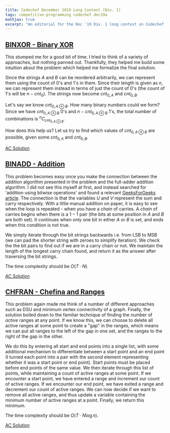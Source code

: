 ```yaml
---
title: Codechef December 2019 Long Contest (Div. 1)
tags: competitive-programming codechef dec19a
mathjax: true
excerpt: "An editorial for the Dec '19 Div. 1 long contest on Codechef."
---
```


## [BINXOR - Binary XOR](https://www.codechef.com/DEC19A/problems/BINXOR/)

This stumped me for a good bit of time. I tried to think of a variety of approaches, but nothing panned out. Thankfully, they helped me build some intuition about the problem which helped me formalize the final solution.

Since the strings $A$ and $B$ can be reordered arbitrarily, we can represent them using the count of $0$'s and $1$'s in them. Since their length is given as $n$, we can represent them instead in terms of just the count of $0$'s (the count of $1$'s will be $n - cnt_0$). The strings now become $cnt_{0,A}$ and $cnt_{0,B}$.

Let's say we know $cnt_{0, A \oplus B}$. How many binary numbers could we form? Since we have $cnt_{0, A \oplus B}$ $0$'s and $n - cnt_{0, A \oplus B}$ $1$'s, the total number of combinations is $^nC_{cnt_{0, A \oplus B}}$.

How does this help us? Let us try to find which values of $cnt_{0, A \oplus B}$ are possible, given some $cnt_{0,A}$ and $cnt_{0,B}$.

[AC Solution](https://www.codechef.com/viewsolution/28187186)

## [BINADD - Addition](https://www.codechef.com/DEC19A/problems/BINADD)

This problem becomes easy once you make the connection between the addition algorithm presented in the problem and the full-adder addition algorithm. I did not see this myself at first, and instead searched for 'addition using bitwise operations' and found a relevant [GeeksForGeeks article](https://www.geeksforgeeks.org/add-two-numbers-without-using-arithmetic-operators/). The connection is that the variables $U$ and $V$ represent the sum and carry respectively. With a little manual addition on paper, it is easy to see when the loop is repeated - when you have a _chain_ of carries. A _chain_ of carries begins when there is a $1 - 1$ pair (the bits at some position in $A$ and $B$ are both set). It continues when only one bit in either $A$ or $B$ is set, and ends when this condition is not true.

We simply iterate through the bit strings backwards i.e. from LSB to MSB (we can pad the shorter string with zeroes to simplify iteration). We check the the bit pairs to find out if we are in a carry chain or not. We maintain the length of the longest carry chain found, and return it as the answer after traversing the bit strings.

The time complexity should be $O(T \cdot N)$.

[AC Solution](https://www.codechef.com/viewsolution/28215243)

## [CHFRAN - Chefina and Ranges](https://www.codechef.com/DEC19A/problems/CHFRAN)

This problem again made me think of a number of different approaches such as DSU and minimum vertex connectivity of a graph. Finally, the solution boiled down to the familiar technique of finding the number of _active_ ranges at any point. If we know this, we can choose to delete all active ranges at some point to create a "gap" in the ranges, which means we can put all ranges to the left of the gap in one set, and the ranges to the right of the gap in the other.

We do this by entering all start and end points into a single list, with some additional mechanism to differentiate between a start point and an end point (I turned each point into a pair with the second element representing whether it was a start point or end point). Start points must be placed before end points of the same value. We then iterate through this list of points, while maintaining a count of active ranges at some point. If we encounter a start point, we have entered a range and increment our count of active ranges. If we encounter our end point, we have exited a range and decrement our count of active ranges. We can now decide if we want to remove all active ranges, and thus update a variable containing the minimum number of active ranges at a point. Finally, we return this minimum.

The time complexity should be $O(T \cdot N \log n)$.

[AC Solution](https://www.codechef.com/viewsolution/28296886)
